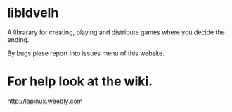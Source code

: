 # libldvelh
A librarary for creating, playing and distribute games where you decide the ending.

By bugs plese report into issues menu of this website.

# For help look at the wiki.







http://lapinux.weebly.com
